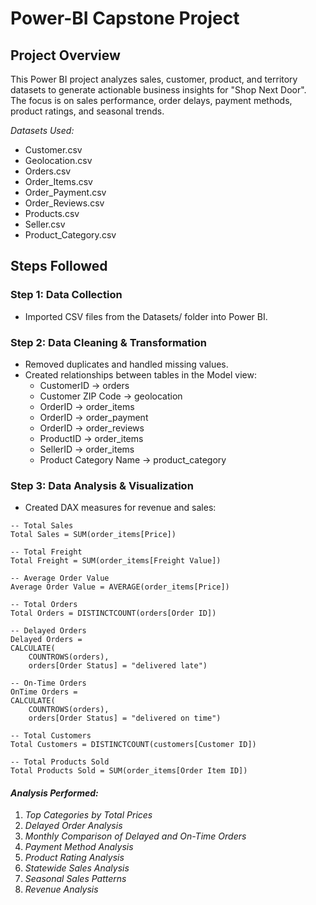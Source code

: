 # Power-BI Capstone Project


## Project Overview
This Power BI project analyzes sales, customer, product, and territory datasets to generate actionable business insights for "Shop Next Door".  
The focus is on sales performance, order delays, payment methods, product ratings, and seasonal trends.

*Datasets Used:*
- Customer.csv  
- Geolocation.csv  
- Orders.csv  
- Order_Items.csv  
- Order_Payment.csv  
- Order_Reviews.csv  
- Products.csv  
- Seller.csv  
- Product_Category.csv

## Steps Followed

### Step 1: Data Collection
- Imported CSV files from the Datasets/ folder into Power BI.

### Step 2: Data Cleaning & Transformation
- Removed duplicates and handled missing values.
- Created relationships between tables in the Model view:
  - CustomerID → orders
  - Customer ZIP Code → geolocation
  - OrderID → order_items
  - OrderID → order_payment
  - OrderID → order_reviews
  - ProductID → order_items
  - SellerID → order_items
  - Product Category Name → product_category
 
    
### Step 3: Data Analysis & Visualization
- Created DAX measures for revenue and sales:
```DAX
-- Total Sales
Total Sales = SUM(order_items[Price])

-- Total Freight
Total Freight = SUM(order_items[Freight Value])

-- Average Order Value
Average Order Value = AVERAGE(order_items[Price])

-- Total Orders
Total Orders = DISTINCTCOUNT(orders[Order ID])

-- Delayed Orders
Delayed Orders = 
CALCULATE(
    COUNTROWS(orders),
    orders[Order Status] = "delivered late")

-- On-Time Orders
OnTime Orders = 
CALCULATE(
    COUNTROWS(orders),
    orders[Order Status] = "delivered on time")

-- Total Customers
Total Customers = DISTINCTCOUNT(customers[Customer ID])

-- Total Products Sold
Total Products Sold = SUM(order_items[Order Item ID])
```

#### *Analysis Performed:*
1. *Top Categories by Total Prices*  
2. *Delayed Order Analysis*  
3. *Monthly Comparison of Delayed and On-Time Orders*  
4. *Payment Method Analysis*  
5. *Product Rating Analysis*  
6. *Statewide Sales Analysis*  
7. *Seasonal Sales Patterns*  
8. *Revenue Analysis*












